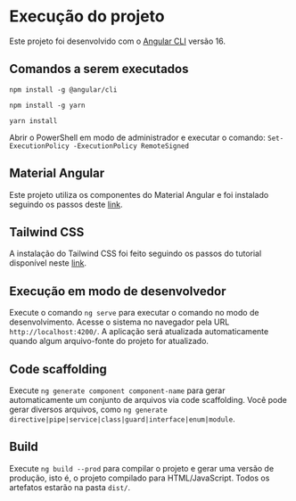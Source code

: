# Execução do projeto

Este projeto foi desenvolvido com o [Angular CLI](https://github.com/angular/angular-cli) versão 16.

## Comandos a serem executados

`npm install -g @angular/cli`

`npm install -g yarn`

`yarn install`

Abrir o PowerShell em modo de administrador e executar o comando:
`Set-ExecutionPolicy -ExecutionPolicy RemoteSigned`

## Material Angular

Este projeto utiliza os componentes do Material Angular e foi instalado seguindo os passos deste [link](https://material.angular.io/guide/getting-started).

## Tailwind CSS

A instalação do Tailwind CSS foi feito seguindo os passos do tutorial disponível neste [link](https://tailwindcss.com/docs/guides/angular).


## Execução em modo de desenvolvedor

Execute o comando `ng serve` para executar o comando no modo de desenvolvimento. Acesse o sistema no navegador pela URL `http://localhost:4200/`. A aplicação será atualizada automaticamente quando algum arquivo-fonte do projeto for atualizado.

## Code scaffolding

Execute `ng generate component component-name` para gerar automaticamente um conjunto de arquivos via code scaffolding. Você pode gerar diversos arquivos, como `ng generate directive|pipe|service|class|guard|interface|enum|module`.

## Build

Execute `ng build --prod` para compilar o projeto e gerar uma versão de produção, isto é, o projeto compilado para HTML/JavaScript. Todos os artefatos estarão na pasta `dist/`.

